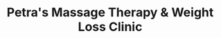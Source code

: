 ---
title: "Petra's Massage Therapy & Weight Loss Clinic"
url: /oklahoma-city/petras-massage-therapy-und-weight-loss-clinic/
shop: Massage
---